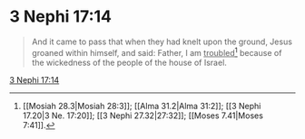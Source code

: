 # 3 Nephi 17:14

> And it came to pass that when they had knelt upon the ground, Jesus groaned within himself, and said: Father, I am <u>troubled</u>[^a] because of the wickedness of the people of the house of Israel.

[3 Nephi 17:14](https://www.churchofjesuschrist.org/study/scriptures/bofm/3-ne/17?lang=eng&id=p14#p14)


[^a]: [[Mosiah 28.3|Mosiah 28:3]]; [[Alma 31.2|Alma 31:2]]; [[3 Nephi 17.20|3 Ne. 17:20]]; [[3 Nephi 27.32|27:32]]; [[Moses 7.41|Moses 7:41]].  
